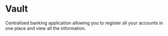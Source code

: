 # Vault
Centralised banking application allowing you to register all your accounts in one place and view all the information.
